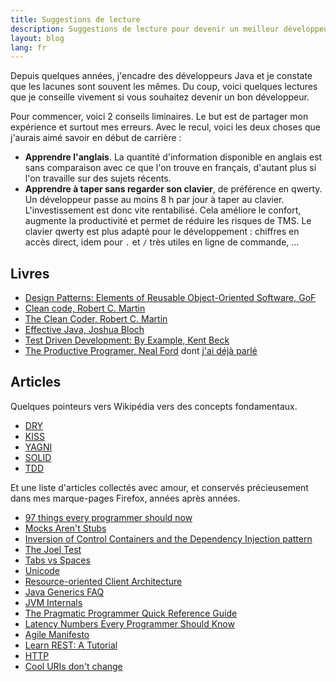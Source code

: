 ```yaml
---
title: Suggestions de lecture
description: Suggestions de lecture pour devenir un meilleur développeur
layout: blog
lang: fr
---
```

Depuis quelques années, j'encadre des développeurs Java et je constate que les lacunes sont souvent
les mêmes. Du coup, voici quelques lectures que je conseille vivement si vous souhaitez devenir un
bon développeur.

Pour commencer, voici 2 conseils liminaires. Le but est de partager mon expérience et surtout mes
erreurs. Avec le recul, voici les deux choses que j'aurais aimé savoir en début de carrière :

-   **Apprendre l'anglais**. La quantité d'information disponible en anglais est sans comparaison
    avec ce que l'on trouve en français, d'autant plus si l'on travaille sur des sujets récents.
-   **Apprendre à taper sans regarder son clavier**, de préférence en qwerty. Un développeur passe
    au moins 8 h par jour à taper au clavier. L'investissement est donc vite rentabilisé. Cela
    améliore le confort, augmente la productivité et permet de réduire les risques de TMS. Le
    clavier qwerty est plus adapté pour le développement : chiffres en accès direct, idem pour `.` et
    `/` très utiles en ligne de commande, …

## Livres

-   [Design Patterns: Elements of Reusable Object-Oriented Software,
    GoF](http://www.amazon.fr/Design-Patterns-Elements-Reusable-Object-Oriented/dp/0201633612)
-   [Clean code, Robert C.
    Martin](http://www.amazon.fr/Clean-Code-Handbook-Software-Craftsmanship/dp/0132350882)
-   [The Clean Coder, Robert C.
    Martin](http://www.amazon.fr/Clean-Coder-Conduct-Professional-Programmers/dp/0137081073)
-   [Effective Java, Joshua Bloch](http://www.amazon.fr/Effective-Java-Joshua-Bloch/dp/0321356683)
-   [Test Driven Development: By Example, Kent
    Beck](http://www.amazon.fr/Test-Driven-Development-By-Example/dp/0321146530)
-   [The Productive Programer, Neal
    Ford](http://www.amazon.fr/Productive-Programmer-Theory-Practice-OReilly/dp/0596519788) dont
    [j'ai déjà parlé](critique-du-livre-the-productive-programmer.html)

## Articles

Quelques pointeurs vers Wikipédia vers des concepts fondamentaux.

-   [DRY](http://en.wikipedia.org/wiki/Don%27t_Repeat_Yourself)
-   [KISS](http://en.wikipedia.org/wiki/KISS_principle)
-   [YAGNI](http://en.wikipedia.org/wiki/You_aren%27t_gonna_need_it)
-   [SOLID](http://en.wikipedia.org/wiki/SOLID_%28object-oriented_design%29)
-   [TDD](http://en.wikipedia.org/wiki/Test-driven_development)

Et une liste d'articles collectés avec amour, et conservés précieusement dans mes marque-pages
Firefox, années après années.

-   [97 things every programmer should
    now](http://programmer.97things.oreilly.com/wiki/index.php/Contributions_Appearing_in_the_Book)
-   [Mocks Aren't Stubs](http://martinfowler.com/articles/mocksArentStubs.html)
-   [Inversion of Control Containers and the Dependency Injection
    pattern](http://martinfowler.com/articles/injection.html)
-   [The Joel Test](http://www.joelonsoftware.com/articles/fog0000000043.html)
-   [Tabs vs Spaces](http://www.jwz.org/doc/tabs-vs-spaces.html)
-   [Unicode](http://www.joelonsoftware.com/articles/Unicode.html)
-   [Resource-oriented Client Architecture](http://roca-style.org/)
-   [Java Generics FAQ](http://www.angelikalanger.com/GenericsFAQ/JavaGenericsFAQ.html)
-   [JVM Internals](http://blog.jamesdbloom.com/JVMInternals.html)
-   [The Pragmatic Programmer Quick Reference
    Guide](http://www.codinghorror.com/blog/2004/10/a-pragmatic-quick-reference.html)
-   [Latency Numbers Every Programmer Should
    Know](https://colin-scott.github.io/personal_website/research/interactive_latency.html)
-   [Agile Manifesto](http://agilemanifesto.org/)
-   [Learn REST: A Tutorial](http://rest.elkstein.org/)
-   [HTTP](http://valtechtechno.github.io/cours-du-soir-http/#landing-slide)
-   [Cool URIs don't change](http://www.w3.org/Provider/Style/URI.html)

